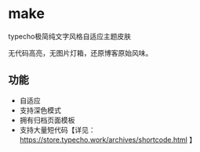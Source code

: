 # make
typecho极简纯文字风格自适应主题皮肤

无代码高亮，无图片灯箱，还原博客原始风味。

## 功能
- 自适应
- 支持深色模式
- 拥有归档页面模板
- 支持大量短代码【详见：https://store.typecho.work/archives/shortcode.html 】
